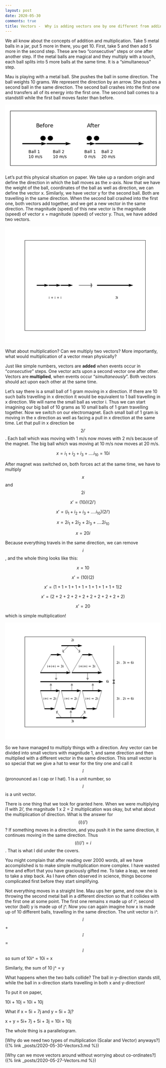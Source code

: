 ```yaml
---
layout: post
date: 2020-05-30
comments: true
title: Vectors -  Why is adding vectors one by one different from adding vectors at the same time?
---
```


We all know about the concepts of addition and multiplication. Take 5 metal balls in a jar, put 5 more in there, you get 10. First, take 5 and then add 5 more in the second step. These are two “consecutive” steps or one after another step. If the metal balls are magical and they multiply with a touch, each ball splits into 5 more balls at the same time. It is a “simultaneous” step.

Mau is playing with a metal ball. She pushes the ball in some direction. The ball weights 10 grams. We represent the direction by an arrow. She pushes a second ball in the same direction. The second ball crashes into the first one and transfers all of its energy into the first one. The second ball comes to a standstill while the first ball moves faster than before.

![Balls](/assets/Vectors/Balls.png)

Let’s put this physical situation on paper. We take up a random origin and define the direction in which the ball moves as the x-axis. Now that we have the weight of the ball, coordinates of the ball as well as direction, we can define the vector x. Similarly, we have vector y for the second ball. Both are travelling in the same direction. When the second ball crashed into the first one, both vectors add together, and we get a new vector in the same direction. The magnitude (speed) of this new vector is the magnitude (speed) of vector x + magnitude (speed) of vector y.
Thus, we have added two vectors.

![Addition](/assets/Vectors/addition.png)

What about multiplication? Can we multiply two vectors? More importantly, what would multiplication of a vector mean physically?

Just like simple numbers, vectors are **added** when events occur in “*consecutive*” steps. One vector acts upon a second vector one after other. Vectors are **multiplied**, when events occur “*simultaneously*”. Both vectors should act upon each other at the same time.

Let’s say there is a small ball of 1 gram moving in x direction. If there are 10 such balls travelling in x direction it would be equivalent to 1 ball travelling in x direction. We will name the small ball as vector i. Thus we can start imagining our big ball of 10 grams as 10 small balls of 1 gram travelling together. Now we switch on our electromagnet. Each small ball of 1 gram is moving in the x direction as well as facing a pull in x direction at the same time. Let that pull in x direction be $$2i'$$. Each ball which was moving with 1 m/s now moves with 2 m/s because of the magnet. The big ball which was moving at 10 m/s now moves at 20 m/s.

$$x = i_1 + i_2 + i_3 + …. i_{10} = 10i$$

After magnet was switched on, both forces act at the same time, we have to multiply $$x$$ and $$2i$$

$$x' = (10i)(2i')$$
 
$$x' = (i_1 + i_2 + i_3 + …. i_{10})( 2i')$$

$$x = 2i_1 + 2i_2 + 2i_3 + …. 2i_{10}$$

$$x = 20i$$

Because everything travels in the same direction, we can remove $$i$$, and the whole thing looks like this:

$$x = 10$$

$$x' = (10)(2)$$

$$x' = (1 + 1 + 1 + 1 + 1 + 1 + 1 + 1 + 1 + 1)2$$

$$x' = (2 + 2 + 2 + 2 + 2 + 2 + 2 + 2 + 2 + 2)$$

$$x' = 20$$

which is simple multiplication!

![Multiplication](/assets/Vectors/Multiplication.png)

So we have managed to multiply things with a direction. Any vector can be divided into small vectors with magnitude 1, and same direction and then multiplied with a different vector in the same direction. This small vector is so special that we give a hat to wear for the tiny one and call it $$\hat{i}$$ (pronounced as I cap or I hat). 1 is a unit number, so $$\hat{i}$$ is a unit vector.

There is one thing that we took for granted here. When we were multiplying i1 with 2i’, the magnitude 1 x 2 = 2 multiplication was okay, but what about the multiplication of direction. What is the answer for $$(i) (i')$$? If something moves in a direction, and you push it in the same direction, it continues moving in the same direction. Thus $$(i) (i’) = i$$. That is what I did under the covers.

You might complain that after reading over 2000 words, all we have accomplished is to make simple multiplication more complex. I have wasted time and effort that you have graciously gifted me. To take a leap, we need to take a step back. As I have often observed in science, things become complicated first before they start simplifying.

Not everything moves in a straight line. Mau ups her game, and now she is throwing the second metal ball in a different direction so that it collides with the first one at some point. The first one remains x made up of i^, second vector (ball) y is made up of j^.
Now you can again imagine how x is made up of 10 different balls, travelling in the same direction. The unit vector is i^. $$\hat{i}$$ + $$\hat{i}$$ = $$\hat{i}$$ so sum of 10i^ = 10i = x

Similarly, the sum of 10 j^ = y

What happens when the two balls collide? The ball in y-direction stands still, while the ball in x-direction starts travelling in both x and y-direction!

To put it on paper,

10i + 10j = 10i + 10j

What if x = 5i + 7j and y = 5i + 3j?

x + y = 5i+ 7j + 5i + 3j = 10i + 10j

The whole thing is a parallelogram.

[Why do we need two types of multiplication (Scalar and Vector) anyways?]({% link _posts/2020-05-30-Vectors3.md %})

[Why can we move vectors around without worrying about co-ordinates?]({% link _posts/2020-05-27-Vectors.md %})